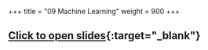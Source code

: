 +++
title = "09 Machine Learning"
weight = 900
+++

## [Click to open slides](./slides/900.pdf){:target="_blank"}